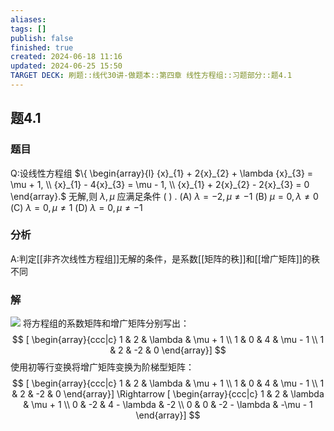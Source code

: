 ```yaml
---
aliases: 
tags: []
publish: false
finished: true
created: 2024-06-18 11:16
updated: 2024-06-25 15:50
TARGET DECK: 刷题::线代30讲-做题本::第四章 线性方程组::习题部分::题4.1
---
```

## 题4.1
### 题目
Q:设线性方程组 $\{  \begin{array}{l} {x}_{1} + 2{x}_{2} + \lambda {x}_{3} = \mu  + 1, \\  {x}_{1} - 4{x}_{3} = \mu  - 1, \\  {x}_{1} + 2{x}_{2} - 2{x}_{3} = 0 \end{array}.$ 无解,则 $\lambda ,\mu$ 应满足条件 ( ) .
(A) $\lambda  =  - 2,\mu  \neq   - 1$ 
(B) $\mu  = 0,\lambda  \neq  0$
(C) $\lambda  = 0,\mu  \neq  1$ 
(D) $\lambda  = 0,\mu  \neq   - 1$
### 分析 
A:判定[[非齐次线性方程组]]无解的条件，是系数[[矩阵的秩]]和[[增广矩阵]]的秩不同
### 解 
![](https://img.hwenyi.live/202409061358488.webp)
将方程组的系数矩阵和增广矩阵分别写出：
$$
[  \begin{array}{ccc|c} 1 & 2 & \lambda  & \mu  + 1 \\  1 & 0 & 4 & \mu  - 1 \\  1 & 2 & -2 & 0 \end{array}] 
$$
使用初等行变换将增广矩阵变换为阶梯型矩阵：
$$
[  \begin{array}{ccc|c} 1 & 2 & \lambda  & \mu  + 1 \\  1 & 0 & 4 & \mu  - 1 \\  1 & 2 & -2 & 0 \end{array}] \Rightarrow [  \begin{array}{ccc|c} 1 & 2 & \lambda  & \mu  + 1 \\  0 & -2 & 4 - \lambda  & -2 \\  0 & 0 & -2 - \lambda  & -\mu  - 1 \end{array}]
$$


